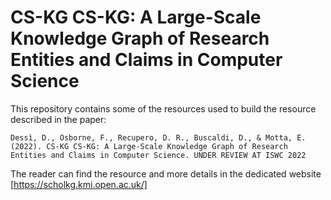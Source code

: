 # CS-KG CS-KG: A Large-Scale Knowledge Graph of Research Entities and Claims in Computer Science

This repository contains some of the resources used to build the resource described in the paper:

```
Dessì, D., Osborne, F., Recupero, D. R., Buscaldi, D., & Motta, E. (2022). CS-KG CS-KG: A Large-Scale Knowledge Graph of Research Entities and Claims in Computer Science. UNDER REVIEW AT ISWC 2022

```

The reader can find the resource and more details in the dedicated website [https://scholkg.kmi.open.ac.uk/]








